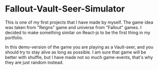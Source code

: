 # Fallout-Vault-Seer-Simulator

This is one of my first projects that I have made by myself. The game idea was taken from "Reigns" game and universe from "Fallout" games. I decided to make something similar on React-js to be the first thing in my portfolio.

In this demo-version of the game you are playing as a Vault-seer, and you should try to stay alive as long as possible. I am sure that game will be better with shuffle, but I have made not so much game-events, that's why they are just random instead.
